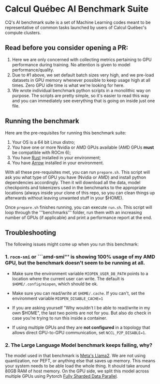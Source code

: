 # Calcul Québec AI Benchmark Suite

CQ's AI benchmark suite is a set of Machine Learning codes meant to be representative of common tasks launched by users of Calcul Québec's compute clusters. 

## Read before you consider opening a PR:

1. Here we are only concerned with collecting metrics pertaining to GPU performance during training. No attention is given to model performance/quality.
2. Due to #1 above, we set default batch sizes very high, and we pre-load datasets in GPU memory whenever possible to keep usage high at all times. Zero GPU idle time is what we're looking for here.
3. We wrote individual benchmark python scripts in a monolithic way on purpose. The scripts are pretty simple, so it's easier to read this way and you can immediately see everything that is going on inside just one file.

## Running the benchmark

Here are the pre-requisites for running this benchmark suite:

1. Your OS is a 64 bit Linux distro;
2. You have one or more Nvidia or AMD GPUs available (AMD GPUs **must** be compatible with ROCm 6);
3. You have [Rust](https://www.rust-lang.org/tools/install) installed in your environment;
4. You have [Arrow](https://arrow.apache.org/install/) installed in your environment.

With all these pre-requisites met, you can run ```prepare.sh```. This script will ask you what type of GPU you have (Nvidia or AMD) and install python dependencies accordingly. Then it will download all the data, model checkpoints and tokenizers used in the benchmarks to the appropriate locations (always inside your clone of this repo, so you can clean things up afterwards without leaving unwanted stuff in your $HOME).

Once ```prepare.sh``` finishes running, you can execute ```run.sh```. This script will loop through the '''benchmarks''' folder, run them with an increasing number of GPUs (if applicable) and print a performance report at the end.

## Troubleshooting

The following issues might come up when you run this benchmark:

### 1. ```rocm-smi``` or ```amd-smi''' is showing 100% usage of my AMD GPU, but the benchmark doesn't seem to be running at all.

- Make sure the environment variable ```MIOPEN_USER_DB_PATH``` points to a location where the current user can write. The default is ```$HOME/.config/miopen```, which should be ok.

- Make sure you can read/write at ```$HOME/.cache```. If you can't, set the environment variable ```MIOPEN_DISABLE_CACHE=1```

- If you are asking yourself "Why wouldn't I be able to read/write in my own $HOME", the last two points are not for you. But also do check in case you're trying to run this inside a container.

- If using multiple GPUs and they are **not configured** in a topology that allows direct GPU-to-GPU communication, set ```NCCL_P2P_DISABLE=1```.

### 2. The Large Language Model benchmark keeps failing, why?

The model used in that benchmark is [Meta's Llama2](). We are not using quantization, nor PEFT, or anything else that saves up memory. This means your system needs to be able load the whole thing. It should take around 80GB RAM of host memory. On the GPU side, we split this model across multiple GPUs using Pytorch [Fully Sharded Data Parallel](https://pytorch.org/tutorials/intermediate/FSDP_tutorial.html).  
